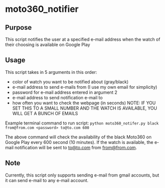 moto360_notifier
================

Purpose
-------

This script notifies the user at a specified e-mail address when the watch of their choosing is available on Google Play


Usage
-----

This script takes in 5 arguments in this order:

* color of watch you want to be notified about (gray/black)
* e-mail address to send e-mails from (I use my own email for simplicity)
* password for e-mail address entered in argument 2
* e-mail address to send notification e-mail to
* how often you want to check the webpage (in seconds)
    NOTE: IF YOU SET THIS TO A SMALL NUMBER AND THE WATCH IS AVAILABLE, YOU WILL GET A BUNCH OF EMAILS


Example terminal command to run script: ``python moto360_notifer.py black from@from.com <password> to@to.com 600``

The above command will check the availability of the black Moto360 on Google Play every 600 second (10 minutes).  If the watch is available, the e-mail notification will be sent to to@to.com from from@from.com.

Note
----

Currently, this script only supports sending e-mail from gmail accounts, but it can send e-mail to any e-mail account.
